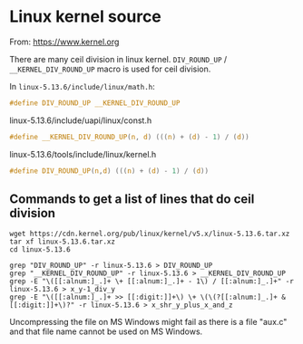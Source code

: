 # Linux kernel source

From:
https://www.kernel.org

There are many ceil division in linux kernel.
`DIV_ROUND_UP` / `__KERNEL_DIV_ROUND_UP` macro is used for ceil division.

In `linux-5.13.6/include/linux/math.h`:
```c
#define DIV_ROUND_UP __KERNEL_DIV_ROUND_UP
```

linux-5.13.6/include/uapi/linux/const.h
```c
#define __KERNEL_DIV_ROUND_UP(n, d) (((n) + (d) - 1) / (d))
```

linux-5.13.6/tools/include/linux/kernel.h 
```c
#define DIV_ROUND_UP(n,d) (((n) + (d) - 1) / (d))
```

## Commands to get a list of lines that do ceil division

```
wget https://cdn.kernel.org/pub/linux/kernel/v5.x/linux-5.13.6.tar.xz
tar xf linux-5.13.6.tar.xz
cd linux-5.13.6

grep "DIV_ROUND_UP" -r linux-5.13.6 > DIV_ROUND_UP
grep "__KERNEL_DIV_ROUND_UP" -r linux-5.13.6 > __KERNEL_DIV_ROUND_UP
grep -E "\([[:alnum:]_.]+ \+ [[:alnum:]_.]+ - 1\) / [[:alnum:]_.]+" -r linux-5.13.6 > x_y-1_div_y
grep -E "\([[:alnum:]_.]+ >> [[:digit:]]+\) \+ \(\(?[[:alnum:]_.]+ & [[:digit:]]+\)?" -r linux-5.13.6 > x_shr_y_plus_x_and_z
```

Uncompressing the file on MS Windows might fail as there is a file "aux.c" and that file name cannot be used on MS Windows.
